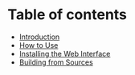 # Table of contents

* [Introduction](README.md)
* [How to Use](how-to-use.md)
* [Installing the Web Interface](web-interface.md)
* [Building from Sources](building.md)
